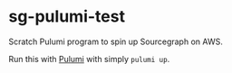 # sg-pulumi-test

Scratch Pulumi program to spin up Sourcegraph on AWS. 

Run this with [Pulumi](https://www.pulumi.com/) with simply `pulumi up`.